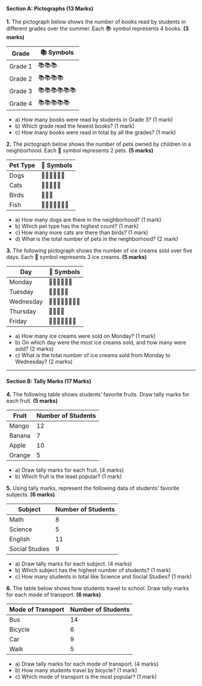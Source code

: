 #### **Section A: Pictographs (13 Marks)**

**1.** The pictograph below shows the number of books read by students in different grades over the summer. Each 📚 symbol represents 4 books. **(3 marks)**

| **Grade** | 📚 Symbols           |
|-----------|----------------------|
| Grade 1   | 📚📚📚               |
| Grade 2   | 📚📚📚📚             |
| Grade 3   | 📚📚📚📚📚📚      |
| Grade 4   | 📚📚📚📚📚         |

   - a) How many books were read by students in Grade 3? (1 mark)
   - b) Which grade read the fewest books? (1 mark)
   - c) How many books were read in total by all the grades? (1 mark)

**2.** The pictograph below shows the number of pets owned by children in a neighborhood. Each 🐾 symbol represents 2 pets. **(5 marks)** 

| **Pet Type** | 🐾 Symbols       |
|--------------|------------------|
| Dogs         | 🐾🐾🐾🐾🐾🐾  |
| Cats         | 🐾🐾🐾🐾🐾      |
| Birds        | 🐾🐾🐾          |
| Fish         | 🐾🐾🐾🐾🐾🐾🐾 |

   - a) How many dogs are there in the neighborhood? (1 mark)
   - b) Which pet type has the highest count? (1 mark)
   - c) How many more cats are there than birds? (1 mark)
   - d) What is the total number of pets in the neighborhood? (2 mark)

**3.** The following pictograph shows the number of ice creams sold over five days. Each 🍦 symbol represents 3 ice creams. **(5 marks)** 

| **Day** | 🍦 Symbols           |
|---------|----------------------|
| Monday  | 🍦🍦🍦🍦🍦🍦      |
| Tuesday | 🍦🍦🍦🍦🍦         |
| Wednesday | 🍦🍦🍦🍦🍦🍦🍦🍦 |
| Thursday  | 🍦🍦🍦🍦         |
| Friday    | 🍦🍦🍦🍦🍦🍦🍦   |

   - a) How many ice creams were sold on Monday? (1 mark)
   - b) On which day were the most ice creams sold, and how many were sold? (2 marks)
   - c) What is the total number of ice creams sold from Monday to Wednesday? (2 marks)

---

#### **Section B: Tally Marks (17 Marks)**

**4.** The following table shows students’ favorite fruits. Draw tally marks for each fruit. **(5 marks)**

| **Fruit** | **Number of Students** |
|-----------|------------------------|
| Mango     | 12                     |
| Banana    | 7                      |
| Apple     | 10                     |
| Orange    | 5                      |

   - a) Draw tally marks for each fruit. (4 marks)
   - b) Which fruit is the least popular? (1 mark)

**5.** Using tally marks, represent the following data of students’ favorite subjects. **(6 marks)** 

| **Subject**   | **Number of Students** |
|---------------|------------------------|
| Math          | 8                      |
| Science       | 5                      |
| English       | 11                     |
| Social Studies| 9                      |

   - a) Draw tally marks for each subject. (4 marks)
   - b) Which subject has the highest number of students? (1 mark)
   - c) How many students in total like Science and Social Studies? (1 mark)

**6.** The table below shows how students travel to school. Draw tally marks for each mode of transport. **(6 marks)** 

| **Mode of Transport** | **Number of Students** |
|-----------------------|------------------------|
| Bus                   | 14                     |
| Bicycle               | 6                      |
| Car                   | 9                      |
| Walk                  | 5                      |

   - a) Draw tally marks for each mode of transport. (4 marks)
   - b) How many students travel by bicycle? (1 mark)
   - c) Which mode of transport is the most popular? (1 mark)
